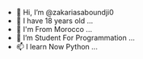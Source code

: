 - 👋 Hi, I’m @zakariasaboundji0
- 👀 I have 18 years old ...
- 🌱 I'm From Morocco ...
- 💞️ I’m Student For Programmation ...
- 📫 I learn Now Python ...

<!---
zakariasaboundji0/zakariasaboundji0 is a ✨ special ✨ repository because its `README.md` (this file) appears on your GitHub profile.
You can click the Preview link to take a look at your changes.
--->
